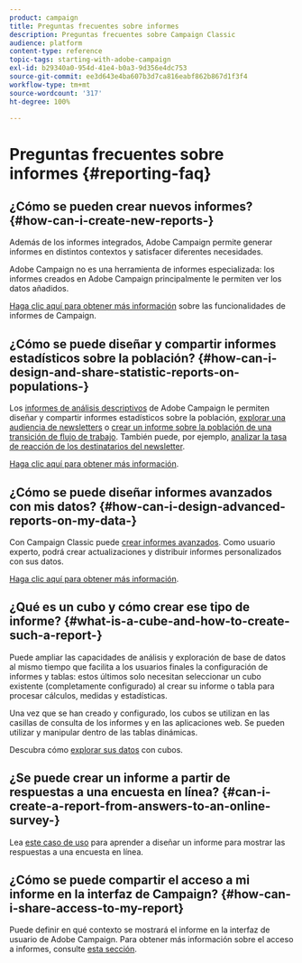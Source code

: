 ```yaml
---
product: campaign
title: Preguntas frecuentes sobre informes
description: Preguntas frecuentes sobre Campaign Classic
audience: platform
content-type: reference
topic-tags: starting-with-adobe-campaign
exl-id: b29340a0-954d-41e4-b0a3-9d356e4dc753
source-git-commit: ee3d643e4ba607b3d7ca816eabf862b867d1f3f4
workflow-type: tm+mt
source-wordcount: '317'
ht-degree: 100%

---
```


# Preguntas frecuentes sobre informes {#reporting-faq}

## ¿Cómo se pueden crear nuevos informes?  {#how-can-i-create-new-reports-}

Además de los informes integrados, Adobe Campaign permite generar informes en distintos contextos y satisfacer diferentes necesidades.

Adobe Campaign no es una herramienta de informes especializada: los informes creados en Adobe Campaign principalmente le permiten ver los datos añadidos.

[Haga clic aquí para obtener más información](../../reporting/using/about-adobe-campaign-reporting-tools.md) sobre las funcionalidades de informes de Campaign.

## ¿Cómo se puede diseñar y compartir informes estadísticos sobre la población?  {#how-can-i-design-and-share-statistic-reports-on-populations-}

Los [informes de análisis descriptivos](../../reporting/using/about-descriptive-analysis.md) de Adobe Campaign le permiten diseñar y compartir informes estadísticos sobre la población, [explorar una audiencia de newsletters](../../reporting/using/use-cases.md#analyzing-a-population) o [crear un informe sobre la población de una transición de flujo de trabajo](../../reporting/using/use-cases.md#analyzing-a-transition-target-in-a-workflow). También puede, por ejemplo, [analizar la tasa de reacción de los destinatarios del newsletter](../../reporting/using/use-cases.md#analyzing-recipient-tracking-logs).

[Haga clic aquí para obtener más información](../../reporting/using/about-descriptive-analysis.md).

## ¿Cómo se puede diseñar informes avanzados con mis datos?  {#how-can-i-design-advanced-reports-on-my-data-}

Con Campaign Classic puede [crear informes avanzados](../../reporting/using/about-reports-creation-in-campaign.md). Como usuario experto, podrá crear actualizaciones y distribuir informes personalizados con sus datos.

[Haga clic aquí para obtener más información](../../reporting/using/about-reports-creation-in-campaign.md).

## ¿Qué es un cubo y cómo crear ese tipo de informe?  {#what-is-a-cube-and-how-to-create-such-a-report-}

Puede ampliar las capacidades de análisis y exploración de base de datos al mismo tiempo que facilita a los usuarios finales la configuración de informes y tablas: estos últimos solo necesitan seleccionar un cubo existente (completamente configurado) al crear su informe o tabla para procesar cálculos, medidas y estadísticas.

Una vez que se han creado y configurado, los cubos se utilizan en las casillas de consulta de los informes y en las aplicaciones web. Se pueden utilizar y manipular dentro de las tablas dinámicas.

Descubra cómo [explorar sus datos](../../reporting/using/using-cubes-to-explore-data.md) con cubos.

## ¿Se puede crear un informe a partir de respuestas a una encuesta en línea?  {#can-i-create-a-report-from-answers-to-an-online-survey-}

Lea [este caso de uso](../../surveys/using/use-case--displaying-report-on-answers-to-an-online-survey.md) para aprender a diseñar un informe para mostrar las respuestas a una encuesta en línea.

## ¿Cómo se puede compartir el acceso a mi informe en la interfaz de Campaign?  {#how-can-i-share-access-to-my-report}

Puede definir en qué contexto se mostrará el informe en la interfaz de usuario de Adobe Campaign. Para obtener más información sobre el acceso a informes, consulte [esta sección](../../reporting/using/configuring-access-to-the-report.md).
